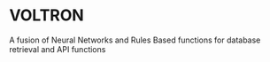# VOLTRON
A fusion of Neural Networks and Rules Based functions for database retrieval and API functions

